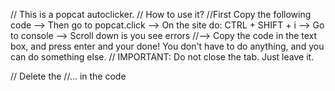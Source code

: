 // This is a popcat autoclicker.
// How to use it?
//First Copy the following code --> Then go to popcat.click --> On the site do: CTRL + SHIFT + i --> Go to console --> Scroll down is you see errors 
//--> Copy the code in the text box, and press enter and your done! You don't have to do anything, and you can do something else.
// IMPORTANT: Do not close the tab. Just leave it.

// Delete the //... in the code

<!-- var event = new KeyboardEvent('keydown', {

    key: 'g', // The key that is getting pressed

    ctrlKey: true

});




setInterval(function(){

    for (i = 0; i < 100; i++) { // You can change the 100, just not to high or it will not work, just like 1000 or 1200. It will lag a bit

        document.dispatchEvent(event);

    }

}, 0); -->

